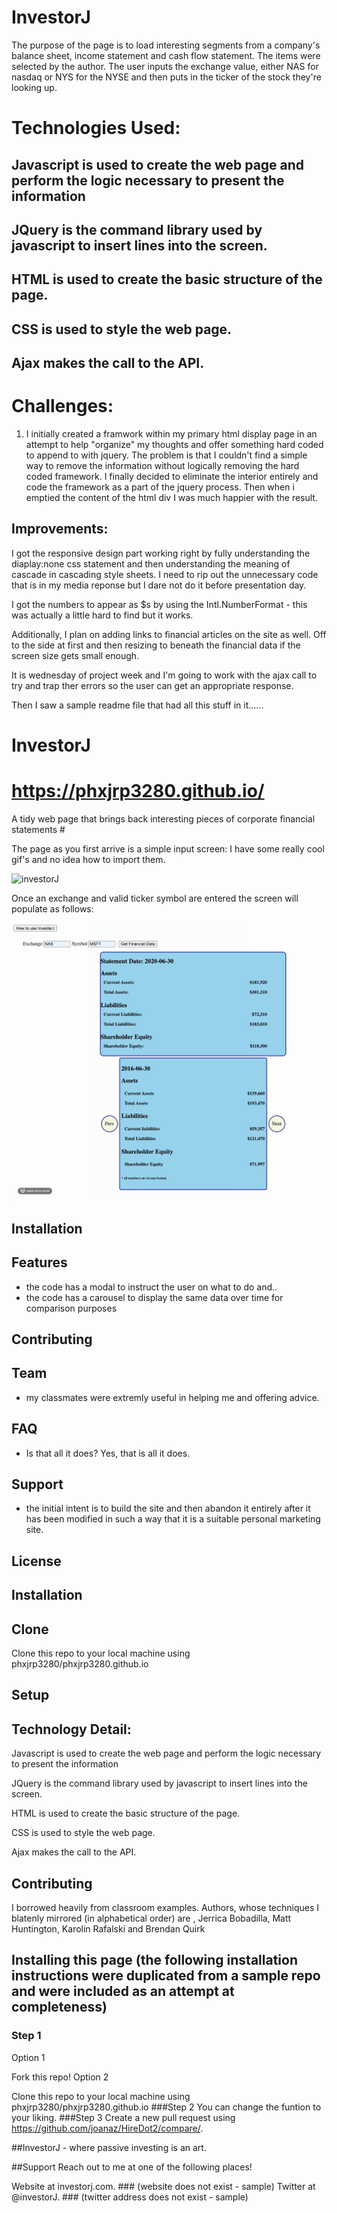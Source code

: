 # InvestorJ


The purpose of the page is to load interesting segments from a company's balance sheet, income statement and cash flow statement. 
The items were selected by the author.  The user inputs the exchange value, either NAS for nasdaq or NYS for the NYSE and then puts
in the ticker of the stock they're looking up.

# Technologies Used: #
  ## Javascript is used to create the web page and perform the logic necessary to present the information
  
  ## JQuery is the command library used by javascript to insert lines into the screen.  
  
  ## HTML is used to create the basic structure of the page.
  
  ## CSS is used to style the web page.
  
  ## Ajax makes the call to the API.
  
  # Challenges:  
  1.  I initially created a framwork within my primary html display page in an attempt to help "organize" my thoughts
  and offer something hard coded to append to with jquery.  The problem is that I couldn't find a simple way to remove the information
  without logically removing the hard coded framework.  I finally decided to eliminate the interior entirely and code the framework as 
  a part of the jquery process.  Then when i emptied the content of the html div I was much happier with the result.

  
  ## Improvements:
  I got the responsive design part working right by fully understanding the diaplay:none css statement and then understanding the meaning of cascade in cascading style sheets.  I need to rip out the unnecessary code that is in my media reponse but I dare not do it before presentation day.
  
  I got the numbers to appear as $s by using the Intl.NumberFormat - this was actually a little hard to find but it works.
    
Additionally, I plan on adding links to financial articles on the site as well.  Off to the side at first and then resizing to beneath the financial data if the screen size gets small enough.

It is wednesday of project week and I'm going to work with the ajax call to try and trap ther errors so the user can get an appropriate response.  

Then I saw a sample readme file that had all this stuff in it......

# InvestorJ


# https://phxjrp3280.github.io/
A tidy web page that brings back interesting pieces of corporate financial statements #

The page as you first arrive is a simple input screen: 
I have some really cool gif's and no idea how to import them.

![investorJ](jvest1.gif)

Once an exchange and valid ticker symbol are entered the screen will populate as follows:


![active screenshot](jvestact.gif)



## Installation
## Features
 - the code has a modal to instruct the user on what to do and..
 - the code has a carousel to display the same data over time for comparison purposes
 
## Contributing

## Team
-  my classmates were extremly useful in helping me and offering advice.

## FAQ
- Is that all it does?  Yes, that is all it does.

## Support
- the initial intent is to build the site and then abandon it entirely after it has been modified in such a way that it is a suitable personal marketing site.

## License


## Installation

## Clone
Clone this repo to your local machine using phxjrp3280/phxjrp3280.github.io

## Setup

## Technology Detail:
  Javascript is used to create the web page and perform the logic necessary to present the information
  
  JQuery is the command library used by javascript to insert lines into the screen.  
  
  HTML is used to create the basic structure of the page.
  
  CSS is used to style the web page.
  
  Ajax makes the call to the API.
  
## Contributing
I borrowed heavily from classroom examples.  Authors, whose techniques I blatenly mirrored (in alphabetical order) are , Jerrica Bobadilla, Matt Huntington,  Karolin Rafalski and Brendan Quirk


## Installing this page (the following installation instructions were duplicated from a sample repo and were included as an attempt at completeness)
### Step 1
Option 1

Fork this repo!
Option 2

Clone this repo to your local machine using phxjrp3280/phxjrp3280.github.io
###Step 2
You can change the funtion to your liking.
###Step 3
Create a new pull request using https://github.com/joanaz/HireDot2/compare/.

##InvestorJ - where passive investing is an art.

##Support
Reach out to me at one of the following places!

Website at investorj.com. ### (website does not exist - sample)
Twitter at @investorJ.  ### (twitter address does not exist - sample)
